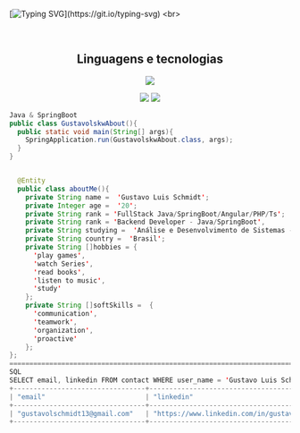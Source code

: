 [![Typing SVG](https://readme-typing-svg.herokuapp.com/?color=F7F7F7FF&size=35&center=true&vCenter=true&width=1000&lines=Hello%2C+my+name+is+Gustavo+Luis+Schmidt.;I'm+20+years+old;I'm+Backend+Developer+(Java%2C+Spring);Ol%C3%A1%2C+meu+nome+%C3%A9+Gustavo+Luis+Schmidt;Tenho+20+anos+de+idade;Sou+Desenvolvedor+Backend+(Java%2C+Spring);)](https://git.io/typing-svg)
<br>

<br>

  <h2 align="center">Linguagens e tecnologias</h2>
   <p align="center">
  <a href="https://skillicons.dev">
    <img src="https://skillicons.dev/icons?i=html,css,js,angular,php,java,spring,mysql,nodejs,bootstrap,jquery,git styledcomponents,git&theme=light" />
  </a>
</p>


  
  
<div style="display: inline_block" align="center">
  <a href = "gustavolschmidt13@gmail.com"><img src="https://img.shields.io/badge/-Gmail-%23333?style=for-the-badge&logo=gmail&logoColor=white" target="_blank"></a>
  <a href="https://www.linkedin.com/in/gustavo-luis-schmidt-331304222/" target="_blank"><img src="https://img.shields.io/badge/-LinkedIn-%230077B5?style=for-the-badge&logo=linkedin&logoColor=white" target="_blank"></a>
</div>


```Java
Java & SpringBoot
public class GustavolskwAbout(){
  public static void main(String[] args){
    SpringApplication.run(GustavolskwAbout.class, args);
  }
}


  @Entity
  public class aboutMe(){
    private String name =  'Gustavo Luis Schmidt';
    private Integer age =  '20';
    private String rank = 'FullStack Java/SpringBoot/Angular/PHP/Ts';
    private String rank = 'Backend Developer - Java/SpringBoot',
    private String studying =  'Análise e Desenvolvimento de Sistemas - UniSenai';
    private String country =  'Brasil';
    private String []hobbies = {
      'play games',
      'watch Series',
      'read books',
      'listen to music',
      'study'
    };
    private String []softSkills =  {
      'communication',
      'teamwork',
      'organization',
      'proactive'
    };
};
===========================================================================================
SQL
SELECT email, linkedin FROM contact WHERE user_name = 'Gustavo Luis Schmidt';
+---------------------------------+----------------------------------------------------------------+
| "email"                         | "linkedin"                                                     |
+---------------------------------+----------------------------------------------------------------+  
| "gustavolschmidt13@gmail.com"   | "https://www.linkedin.com/in/gustavo-luis-schmidt-331304222/"  |
+---------------------------------+----------------------------------------------------------------+

```
